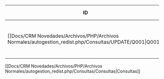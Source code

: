 | ID                                                                                                  | Tipo   | Archivo Origen            | Modulo Funcional                  | Base de Datos    | Tablas Afectadas | Joins | Objetivo                                                   | Impacto   | Observacion |
| --------------------------------------------------------------------------------------------------- | ------ | ------------------------- | --------------------------------- | ---------------- | ---------------- | ----- | ---------------------------------------------------------- | --------- | ----------- |
| [[Docs/CRM Novedades/Archivos/PHP/Archivos Normales/autogestion_redist.php/Consultas/UPDATE/Q001\|Q001]] | UPDATE | asignador_operaciones.php | Autogestión / Baja de OP anterior | gyssrl_novedades | sw_operaciones   | -     | Marcar como baja la operación anterior que fue reemplazada | Escritura |             |

[[Docs/CRM Novedades/Archivos/PHP/Archivos Normales/autogestion_redist.php/Consultas/Consultas|Consultas]]